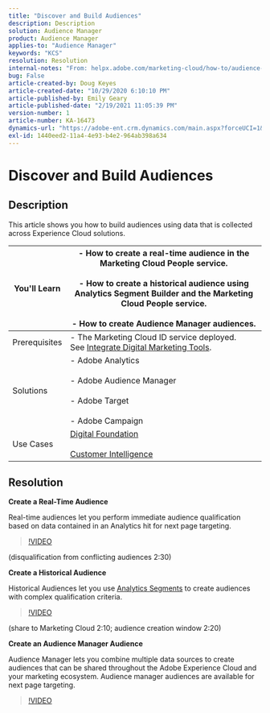 ```yaml
---
title: "Discover and Build Audiences"
description: Description
solution: Audience Manager
product: Audience Manager
applies-to: "Audience Manager"
keywords: "KCS"
resolution: Resolution
internal-notes: "From: helpx.adobe.com/marketing-cloud/how-to/audience-discovery.html"
bug: False
article-created-by: Doug Keyes
article-created-date: "10/29/2020 6:10:10 PM"
article-published-by: Emily Geary
article-published-date: "2/19/2021 11:05:39 PM"
version-number: 1
article-number: KA-16473
dynamics-url: "https://adobe-ent.crm.dynamics.com/main.aspx?forceUCI=1&pagetype=entityrecord&etn=knowledgearticle&id=279bbdfa-111a-eb11-a813-000d3a5937f3"
exl-id: 1440eed2-11a4-4e93-b4e2-964ab398a634
---
```

# Discover and Build Audiences

## Description


This article shows you how to build audiences using data that is collected across Experience Cloud solutions.


| You'll Learn | - How to create a real-time audience in the Marketing Cloud People service.<br><br>- How to create a historical audience using Analytics Segment Builder and the Marketing Cloud People service.<br><br>- How to create Audience Manager audiences. |
| --- | --- |
| Prerequisites | - The Marketing Cloud ID service deployed. See [Integrate Digital Marketing Tools](https://helpx.adobe.com/marketing-cloud/how-to/tool-integration.html). |
| Solutions | - Adobe Analytics<br><br>- Adobe Audience Manager<br><br>- Adobe Target<br><br>- Adobe Campaign |
| Use Cases | [Digital Foundation](https://helpx.adobe.com/marketing-cloud/how-to/digital-foundation.html)<br><br>[Customer Intelligence](https://helpx.adobe.com/marketing-cloud/how-to/customer-intelligence.html) |





## Resolution


<b>Create a Real-Time Audience</b>

Real-time audiences let you perform immediate audience qualification based on data contained in an Analytics hit for next page targeting.




>[!VIDEO](https://video.tv.adobe.com/v/17804t1/)

 
(disqualification from conflicting audiences 2:30)



<b>Create a Historical Audience</b>

Historical Audiences let you use [Analytics Segments](https://marketing.adobe.com/resources/help/en_US/analytics/segment/) to create audiences with complex qualification criteria.




>[!VIDEO](https://video.tv.adobe.com/v/17805/)

 
(share to Marketing Cloud 2:10; audience creation window 2:20)

<b>Create an Audience Manager Audience</b>

Audience Manager lets you combine multiple data sources to create audiences that can be shared throughout the Adobe Experience Cloud and your marketing ecosystem. Audience manager audiences are available for next page targeting.




>[!VIDEO](https://video.tv.adobe.com/v/18113t1/)
